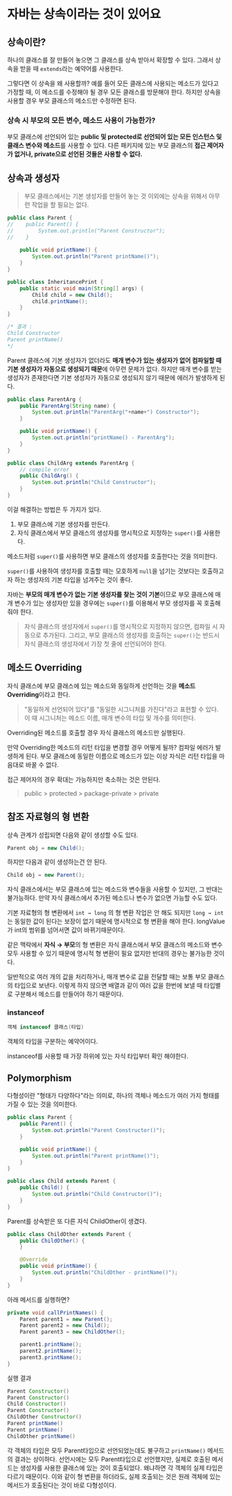 # 자바는 상속이라는 것이 있어요

## 상속이란?

하나의 클래스를 잘 만들어 놓으면 그 클래스를 상속 받아서 확장할 수 있다. 그래서 상속을 받을 때 `extends`라는 예약어를 사용한다.

그렇다면 이 상속을 왜 사용할까? 예를 들어 모든 클래스에 사용되는 메소드가 있다고 가정할 때, 이 메소드를 수정해야 될 경우 모든 클래스를 방문해야 한다.
하지만 상속을 사용할 경우 부모 클래스의 메소드만 수정하면 된다.

### 상속 시 부모의 모든 변수, 메소드 사용이 가능한가?

부모 클래스에 선언되어 있는 **public 및 protected로 선언되어 있는 모든 인스턴스 및 클래스 변수와 메소드**를 사용할 수 있다.
다른 패키지에 있는 부모 클래스의 **접근 제어자가 없거나, private으로 선언된 것들은 사용할 수 없다.**

## 상속과 생성자

> 부모 클래스에서는 기본 생성자를 만들어 놓는 것 이외에는 상속을 위해서 아무런 작업을 할 필요는 없다.

```java
public class Parent {  
//    public Parent() {  
//        System.out.println("Parent Constructor");  
//    }  
  
    public void printName() {  
        System.out.println("Parent printName()");  
    }  
}

public class InheritancePrint {  
    public static void main(String[] args) {  
        Child child = new Child();  
        child.printName();  
    }  
}

/* 결과 :
Child Constructor
Parent printName()
*/
```

Parent 클래스에 기본 생성자가 없더라도 **매개 변수가 있는 생성자가 없어 컴파일할 때 기본 생성자가 자동으로 생성되기 때문**에 아무런 문제가 없다.
하지만 매개 변수를 받는 생성자가 존재한다면 기본 생성자가 자동으로 생성되지 않기 때문에 에러가 발생하게 된다.

```java
public class ParentArg {
    public ParentArg(String name) {
        System.out.println("ParentArg("+name+") Constructor");
    }

    public void printName() {
        System.out.println("printName() - ParentArg");
    }
}

public class ChildArg extends ParentArg {
	// compile error
    public ChildArg() {
        System.out.println("Child Constructor");
    }
}
```

이걸 해결하는 방법은 두 가지가 있다.

1. 부모 클래스에 기본 생성자를 만든다.
2. 자식 클래스에서 부모 클래스의 생성자를 명시적으로 지정하는 `super()`를 사용한다.

메소드처럼 `super()`를 사용하면 부모 클래스의 생성자를 호출한다는 것을 의미한다.

`super()`를 사용하여 생성자를 호출할 때는 모호하게 `null`을 넘기는 것보다는 호출하고자 하는 생성자의 기본 타입을 넘겨주는 것이 좋다.

자바는 **부모의 매개 변수가 없는 기본 생성자를 찾는 것이 기본**이므로 부모 클래스에 매개 변수가 있는 생성자만 있을 경우에는 `super()`를 이용해서 부모 생성자를 꼭 호출해줘야 한다.

> 자식 클래스의 생성자에서 `super()`를 명시적으로 지정하지 않으면, 컴파일 시 자동으로 추가된다. 그리고, 부모 클래스의 생성자를 호출하는 `super()`는 반드시 자식 클래스의 생성자에서 가장 첫 줄에 선언되어야 한다.

## 메소드 Overriding

자식 클래스에 부모 클래스에 있는 메소드와 동일하게 선언하는 것을 **메소드 Overriding**이라고 한다.

> "동일하게 선언되어 있다"를 "동일한 시그니처를 가진다"라고 표현할 수 있다. 이 때 시그니처는 메소드 이름, 매개 변수의 타입 및 개수를 의미한다.

Overriding된 메소드를 호출할 경우 자식 클래스의 메소드만 실행된다.

만약 Overriding한 메소드의 리턴 타입을 변경할 경우 어떻게 될까? 컴파일 에러가 발생하게 된다. 부모 클래스에 동일한 이름으로 메소드가 있는 이상 자식은 리턴 타입을 마음대로 바꿀 수 없다.

접근 제어자의 경우 확대는 가능하지만 축소하는 것은 안된다.

> public > protected > package-private > private

## 참조 자료형의 형 변환

상속 관계가 성립되면 다음와 같이 생성할 수도 있다.

```java
Parent obj = new Child();
```

하지만 다음과 같이 생성하는건 안 된다.

```java
Child obj = new Parent();
```

자식 클래스에서는 부모 클래스에 있는 메소드와 변수들을 사용할 수 있지만, 그 반대는 불가능하다. 만약 자식 클래스에서 추가된 메소드나 변수가 없으면 가능할 수도 있다.

기본 자료형의 형 변환에서 `int → long` 의 형 변환 작업은 안 해도 되지만 `long → int`는 동일한 값이 된다는 보장이 없기 때문에 명시적으로 형 변환을 해야 한다. longValue가 int의 범위를 넘어서면 값이 바뀌기때문이다.

같은 맥락에서 **자식 → 부모**의 형 변환은 자식 클래스에서 부모 클래스의 메소드와 변수 모두 사용할 수 있기 때문에 명시적 형 변환이 필요 없지만 반대의 경우는 불가능한 것이다.

일반적으로 여러 개의 값을 처리하거나, 매개 변수로 값을 전달할 때는 보통 부모 클래스의 타입으로 보낸다. 이렇게 하지 않으면 배열과 같이 여러 값을 한번에 보낼 때 타입별로 구분해서 메소드를 만들어야 하기 때문이다.

### instanceof

```java
객체 instanceof 클래스(타입)
```

객체의 타입을 구분하는 예약어이다.

instanceof를 사용할 때 가장 하위에 있는 자식 타입부터 확인 해야한다.

## Polymorphism

다형성이란 "형태가 다양하다"라는 의미로, 하나의 객체나 메소드가 여러 가지 형태를 가질 수 있는 것을 의미한다.

```java
public class Parent {
    public Parent() {
        System.out.println("Parent Constructor()");
    }

    public void printName() {
        System.out.println("Parent printName()");
    }
}
```

```java
public class Child extends Parent {
    public Child() {
        System.out.println("Child Constructor()");
    }
}
```

Parent를 상속받은 또 다른 자식 ChildOther이 생겼다.

```java
public class ChildOther extends Parent {
    public ChildOther() {
    }

    @Override
    public void printName() {
        System.out.println("ChildOther - printName()");
    }
}
```

아래 메서드를 실행하면?

```java
private void callPrintNames() {
    Parent parent1 = new Parent();
    Parent parent2 = new Child();
    Parent parent3 = new ChildOther();

    parent1.printName();
    parent2.printName();
    parent3.printName();
}
```

실행 결과

```java
Parent Constructor()
Parent Constructor()
Child Constructor()
Parent Constructor()
ChildOther Constructor()
Parent printName()
Parent printName()
ChildOther printName()
```

각 객체의 타입은 모두 Parent타입으로 선언되었는데도 불구하고 `printName()` 메서드의 결과는 상이하다. 선언시에는 모두 Parent타입으로 선언했지만, 실제로 호출된 메서드는 생성자를 사용한 클래스에 있는 것이 호출되었다. 왜냐하면 각 객체의 실제 타입은 다르기 때문이다. 이와 같이 형 변환을 하더라도, 실제 호출되는 것은 원래 객체에 있는 메서드가 호출된다는 것이 바로 다형성이다.